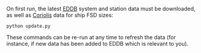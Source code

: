 On first run, the latest [EDDB](http://eddb.io) system and station data must be downloaded, as well as [Coriolis](http://coriolis.io) data for ship FSD sizes:

`python update.py`  

These commands can be re-run at any time to refresh the data (for instance, if new data has been added to EDDB which is relevant to you).
